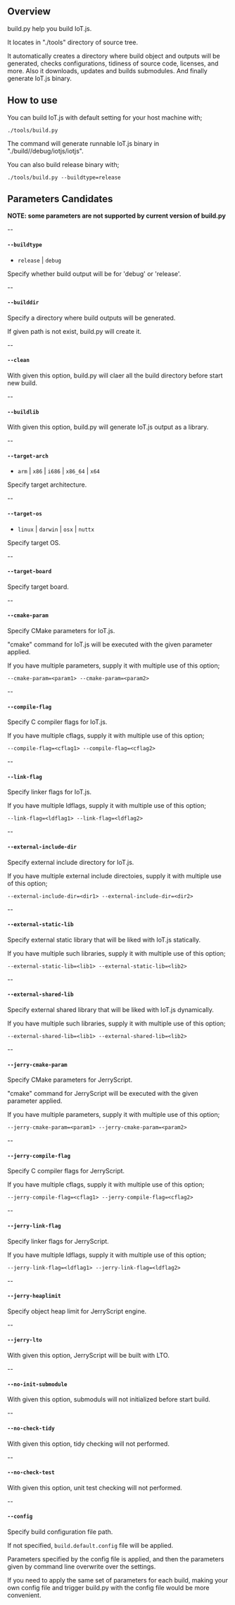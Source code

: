 ## Overview

build.py help you build IoT.js.

It locates in "./tools" directory of source tree.

It automatically creates a directory where build object and outputs will be generated, 
checks configurations, tidiness of source code, licenses, and more.
Also it downloads, updates and builds submodules.
And finally generate IoT.js binary.


## How to use

You can build IoT.js with default setting for your host machine with;
```
./tools/build.py
```
The command will generate runnable IoT.js binary in "./build/<arch-os>/debug/iotjs/iotjs".

You can also build release binary with;
```
./tools/build.py --buildtype=release
```

## Parameters Candidates
**NOTE: some parameters are not supported by current version of build.py**

--
#### `--buildtype`
* `release` | `debug`

Specify whether build output will be for 'debug' or 'release'.

--
#### `--builddir`

Specify a directory where build outputs will be generated.

If given path is not exist, build.py will create it.

--
#### `--clean`
With given this option, build.py will claer all the build directory before start new build.

--
#### `--buildlib`
With given this option, build.py will generate IoT.js output as a library.

--
#### `--target-arch`
* `arm` | `x86` | `i686` | `x86_64` | `x64`

Specify target architecture.

--
#### `--target-os`
* `linux` | `darwin` | `osx` | `nuttx`

Specify target OS.

--
#### `--target-board`
Specify target board.

--
#### `--cmake-param`
Specify CMake parameters for IoT.js.

"cmake" command for IoT.js will be executed with the given parameter applied.

If you have multiple parameters, supply it with multiple use of this option;
```
--cmake-param=<param1> --cmake-param=<param2>
```

--
#### `--compile-flag`
Specify C compiler flags for IoT.js.

If you have multiple cflags, supply it with multiple use of this option;
```
--compile-flag=<cflag1> --compile-flag=<cflag2>
```

--
#### `--link-flag`
Specify linker flags for IoT.js.

If you have multiple ldflags, supply it with multiple use of this option;
```
--link-flag=<ldflag1> --link-flag=<ldflag2>
```

--
#### `--external-include-dir`
Specify external include directory for IoT.js.

If you have multiple external include directoies, supply it with multiple use of this option;
```
--external-include-dir=<dir1> --external-include-dir=<dir2>
```

--
#### `--external-static-lib`
Specify external static library that will be liked with IoT.js statically.

If you have multiple such libraries, supply it with multiple use of this option;
```
--external-static-lib=<lib1> --external-static-lib=<lib2>
```

--
#### `--external-shared-lib`
Specify external shared library that will be liked with IoT.js dynamically.

If you have multiple such libraries, supply it with multiple use of this option;
```
--external-shared-lib=<lib1> --external-shared-lib=<lib2>
```

--
#### `--jerry-cmake-param`
Specify CMake parameters for JerryScript.

"cmake" command for JerryScript will be executed with the given parameter applied.

If you have multiple parameters, supply it with multiple use of this option;
```
--jerry-cmake-param=<param1> --jerry-cmake-param=<param2>
```

--
#### `--jerry-compile-flag`
Specify C compiler flags for JerryScript.

If you have multiple cflags, supply it with multiple use of this option;
```
--jerry-compile-flag=<cflag1> --jerry-compile-flag=<cflag2>
```

--
#### `--jerry-link-flag`
Specify linker flags for JerryScript.

If you have multiple ldflags, supply it with multiple use of this option;
```
--jerry-link-flag=<ldflag1> --jerry-link-flag=<ldflag2>
```

--
#### `--jerry-heaplimit`
Specify object heap limit for JerryScript engine.

--
#### `--jerry-lto`
With given this option, JerryScript will be built with LTO.

--
#### `--no-init-submodule`
With given this option, submoduls will not initialized before start build.

--
#### `--no-check-tidy`
With given this option, tidy checking will not performed.

--
#### `--no-check-test`
With given this option, unit test checking will not performed.

--
#### `--config`
Specify build configuration file path.

If not specified, `build.default.config` file will be applied.

Parameters specified by the config file is applied, and then the parameters given by command line overwrite over the settings.

If you need to apply the same set of parameters for each build, making your own config file and trigger build.py with the config file would be more convenient.